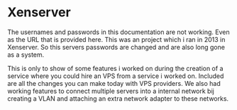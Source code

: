 # Xenserver

The usernames and passwords in this documentation are not working. Even as the URL that is provided here. This was an project which i ran in 2013 in Xenserver. So this servers passwords are changed and are also long gone as a system.

This is only to show of some features i worked on during the creation of a service where you could hire an VPS from a service i worked on. Included are all the changes you can make today with VPS providers. We also had working features to connect multiple servers into a internal network bij creating a VLAN and attaching an extra network adapter to these networks.
